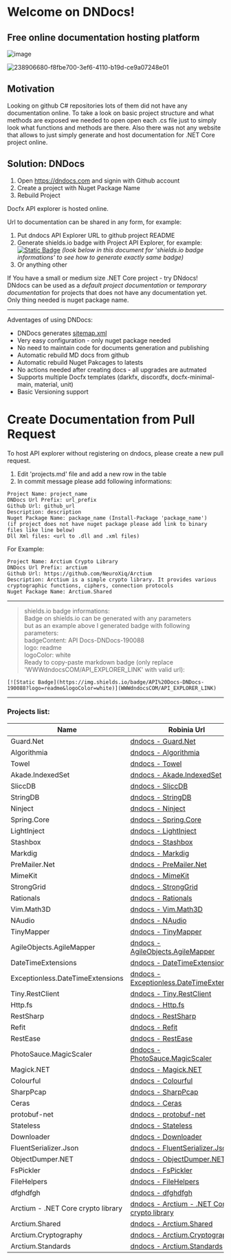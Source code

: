 # Welcome on DNDocs!
## Free online documentation hosting platform

![image](https://github.com/NeuroXiq/DNDocs/assets/19374897/4a4f0d7b-4903-4b92-b82b-db6073d9ece4)

![238906680-f8fbe700-3ef6-4110-b19d-ce9a07248e01](https://github.com/NeuroXiq/DNDocs/assets/19374897/929c263c-3737-48a1-a223-09426aedb579)

## Motivation
Looking on github C# repositories lots of them did  not have any documentation online. To take a look on basic project structure
and what methods are exposed we needed to open open each .cs file just to simply look what functions and methods are there.
Also there was not any website that allows to just simply generate and host documentation for .NET Core project online.

## Solution: DNDocs

1. Open https://dndocs.com and signin with Github account
2. Create a project with Nuget Package Name
3. Rebuild Project

Docfx API explorer is hosted online.

Url to documentation can be shared in any form, for example:
1. Put dndocs API Explorer URL to github project README 
2. Generate shields.io badge with Project API Explorer, for example: [![Static Badge](https://img.shields.io/badge/API%20Docs-DNDocs-190088?logo=readme&logoColor=white)](https://dndocs.com/d/arctium/api/Arctium.Standards.Connection.Tls.Tls13.API.Tls13ClientConfig.html) _(look below in this document for 'shields.io badge informations' to see how to generate exactly same badge)_
3. Or anything other

If You have a small or medium size .NET Core project - try DNdocs!\
DNdocs can be used as a *default project documentation* or *temporary documentation* for projects that does not have  any documentation yet.\
Only thing  needed is nuget package name.

---

Adventages of using DNDocs:
- DNDocs generates [sitemap.xml](https://dndocs.com/api/other/sitemaps/sitemap.xml)
- Very easy configuration - only nuget package needed
- No need to maintain code for documents generation and publishing
- Automatic rebuild MD docs from github
- Automatic rebuild Nuget Pakcages to latests
- No actions needed after creating docs - all upgrades are autmated
- Supports multiple Docfx templates (darkfx, discordfx, docfx-minimal-main, material, unit)
- Basic Versioning support

# Create Documentation from Pull Request
To host API explorer without registering on dndocs, please create a new pull request.
1. Edit 'projects.md' file and add a new row in the  table
2. In  commit  message please add following informations:

```
Project Name: project_name
DNDocs Url Prefix: url_prefix
Github Url: github_url
Description: description
Nuget Package Name: package_name (Install-Package 'package_name')
(if project does not have nuget package please add link to binary files like line below)
Dll Xml files: <url to .dll and .xml files)
```

For Example:

```
Project Name: Arctium Crypto Library
DNDocs Url Prefix: arctium
Github Url: https://github.com/NeuroXiq/Arctium
Description: Arctium is a simple crypto library. It provides various cryptographic functions, ciphers, connection protocols
Nuget Package Name: Arctium.Shared
```

---
> shields.io badge informations:\
> Badge on shields.io can be generated with any parameters\
> but as an example above I generated badge with following parameters:\
> badgeContent: API Docs-DNDocs-190088\
> logo: readme\
> logoColor: white\
> Ready to copy-paste markdown badge (only replace 'WWWdndocsCOM/API_EXPLORER_LINK' with valid url):

```
[![Static Badge](https://img.shields.io/badge/API%20Docs-DNDocs-190088?logo=readme&logoColor=white)](WWWdndocsCOM/API_EXPLORER_LINK)
```

---
### Projects list:

|Name|Robinia Url|Github|
|-|-|-|
|Guard.Net|[dndocs - Guard.Net](https://www.dndocs.com/d/guardnet/api/index.html)| [Github](Guard.Net)|
|Algorithmia|[dndocs - Algorithmia](https://www.dndocs.com/d/algorithmi/api/index.html)| [Github](https://github.com/SolutionsDesign/Algorithmia)|
|Towel |[dndocs - Towel ](https://www.dndocs.com/d/towel/api/index.html)| [Github](https://github.com/ZacharyPatten/Towel)|
|Akade.IndexedSet|[dndocs - Akade.IndexedSet](https://www.dndocs.com/d/akadeinde/api/index.html)| [Github](https://github.com/akade/Akade.IndexedSet)|
|SliccDB|[dndocs - SliccDB](https://www.dndocs.com/d/sliccdb/api/index.html)| [Github](https://github.com/pmikstacki/SliccDB)|
|StringDB|[dndocs - StringDB](https://www.dndocs.com/d/stringdb/api/index.html)| [Github](https://github.com/SirJosh3917/StringDB)|
|Ninject|[dndocs - Ninject](https://www.dndocs.com/d/ninject/api/index.html)| [Github](https://github.com/ninject/ninject)|
|Spring.Core|[dndocs - Spring.Core](https://www.dndocs.com/d/springcor/api/index.html)| [Github](https://github.com/spring-projects/spring-net)|
|LightInject |[dndocs - LightInject ](https://www.dndocs.com/d/lightinjec/api/index.html)| [Github](https://github.com/seesharper/LightInject)|
|Stashbox |[dndocs - Stashbox ](https://www.dndocs.com/d/stashbox/api/index.html)| [Github](https://github.com/z4kn4fein/stashbox)|
|Markdig |[dndocs - Markdig ](https://www.dndocs.com/d/markdig/api/index.html)| [Github](https://github.com/xoofx/markdig)|
|PreMailer.Net|[dndocs - PreMailer.Net](https://www.dndocs.com/d/premailer/api/index.html)| [Github](https://github.com/milkshakesoftware/PreMailer.Net)|
|MimeKit |[dndocs - MimeKit ](https://www.dndocs.com/d/mimekit/api/index.html)| [Github](https://github.com/jstedfast/MimeKit)|
|StrongGrid |[dndocs - StrongGrid ](https://www.dndocs.com/d/stronggrid/api/index.html)| [Github](https://github.com/Jericho/StrongGrid)|
|Rationals|[dndocs - Rationals](https://www.dndocs.com/d/rationals/api/index.html)| [Github](https://github.com/tompazourek/Rationals)|
|Vim.Math3D |[dndocs - Vim.Math3D ](https://www.dndocs.com/d/vimmathd/api/index.html)| [Github](https://github.com/vimaec/math3d)|
|NAudio |[dndocs - NAudio ](https://www.dndocs.com/d/naudio/api/index.html)| [Github](https://github.com/naudio/NAudio)|
|TinyMapper |[dndocs - TinyMapper ](https://www.dndocs.com/d/tinymapper/api/index.html)| [Github](https://github.com/TinyMapper/TinyMapper)|
|AgileObjects.AgileMapper|[dndocs - AgileObjects.AgileMapper](https://www.dndocs.com/d/agileobjec/api/index.html)| [Github](https://github.com/agileobjects/AgileMapper)|
|DateTimeExtensions|[dndocs - DateTimeExtensions](https://www.dndocs.com/d/datetimeex/api/index.html)| [Github](https://github.com/joaomatossilva/DateTimeExtensions)|
|Exceptionless.DateTimeExtensions|[dndocs - Exceptionless.DateTimeExtensions](https://www.dndocs.com/d/exceptionl/api/index.html)| [Github](https://github.com/exceptionless/Exceptionless.DateTimeExtensions)|
|Tiny.RestClient|[dndocs - Tiny.RestClient](https://www.dndocs.com/d/tinyrestc/api/index.html)| [Github](https://github.com/jgiacomini/Tiny.RestClient)|
|Http.fs|[dndocs - Http.fs](https://www.dndocs.com/d/httpfs/api/index.html)| [Github](https://github.com/haf/Http.fs)|
|RestSharp |[dndocs - RestSharp ](https://www.dndocs.com/d/restsharp/api/index.html)| [Github](https://github.com/restsharp/RestSharp)|
|Refit |[dndocs - Refit ](https://www.dndocs.com/d/refit/api/index.html)| [Github](https://github.com/reactiveui/refit)|
|RestEase |[dndocs - RestEase ](https://www.dndocs.com/d/restease/api/index.html)| [Github](https://github.com/canton7/RestEase)|
|PhotoSauce.MagicScaler|[dndocs - PhotoSauce.MagicScaler](https://www.dndocs.com/d/photosauce/api/index.html)| [Github](https://github.com/saucecontrol/PhotoSauce)|
|Magick.NET|[dndocs - Magick.NET](https://www.dndocs.com/d/magicknet/api/index.html)| [Github](https://github.com/dlemstra/Magick.NET)|
|Colourful |[dndocs - Colourful ](https://www.dndocs.com/d/colourful/api/index.html)| [Github](https://github.com/tompazourek/Colourful)|
|SharpPcap |[dndocs - SharpPcap ](https://www.dndocs.com/d/sharppcap/api/index.html)| [Github](https://github.com/dotpcap/sharppcap)|
|Ceras |[dndocs - Ceras ](https://www.dndocs.com/d/ceras/api/index.html)| [Github](https://github.com/rikimaru0345/Ceras)|
|protobuf-net|[dndocs - protobuf-net](https://www.dndocs.com/d/protobufn/api/index.html)| [Github](https://github.com/protobuf-net/protobuf-net)|
|Stateless |[dndocs - Stateless ](https://www.dndocs.com/d/stateless/api/index.html)| [Github](https://github.com/dotnet-state-machine/stateless)|
|Downloader |[dndocs - Downloader ](https://www.dndocs.com/d/downloader/api/index.html)| [Github](https://github.com/bezzad/Downloader)|
|FluentSerializer.Json|[dndocs - FluentSerializer.Json](https://www.dndocs.com/d/fluentseri/api/index.html)| [Github](https://github.com/Marvin-Brouwer/FluentSerializer#readme)|
|ObjectDumper.NET|[dndocs - ObjectDumper.NET](https://www.dndocs.com/d/objectdump/api/index.html)| [Github](https://github.com/thomasgalliker/ObjectDumper)|
|FsPickler |[dndocs - FsPickler ](https://www.dndocs.com/d/fspickler/api/index.html)| [Github](https://github.com/mbraceproject/FsPickler)|
|FileHelpers |[dndocs - FileHelpers ](https://www.dndocs.com/d/filehelper/api/index.html)| [Github](https://www.nuget.org/packages/FileHelpers/)|
|dfghdfgh|[dndocs - dfghdfgh](https://www.dndocs.com/d/dfghdfgh/api/index.html)| [Github](dfgh)|
|Arctium - .NET Core crypto library|[dndocs - Arctium - .NET Core crypto library](https://www.dndocs.com/d/arctium/api/index.html)| [Github](https://github.com/NeuroXiq/Arctium)|
|Arctium.Shared|[dndocs - Arctium.Shared](https://www.dndocs.com/d/arctium-shared/api/index.html)| [Github](https://github.com/NeuroXiq/Arctium)|
|Arctium.Cryptography|[dndocs - Arctium.Cryptography](https://www.dndocs.com/d/arctium-cryptography/api/index.html)| [Github](https://github.com/NeuroXiq/Arctium)|
|Arctium.Standards|[dndocs - Arctium.Standards](https://www.dndocs.com/d/arctium-standards/api/index.html)| [Github](https://github.com/NeuroXiq/Arctium)|
